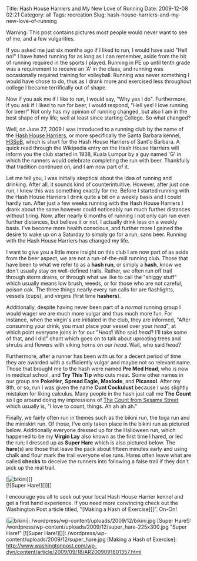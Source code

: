 Title: Hash House Harriers and My New Love of Running
Date: 2009-12-08 02:21
Category: all
Tags: recreation
Slug: hash-house-harriers-and-my-new-love-of-running

Warning: This post contains pictures most people would never want to see
of me, and a few vulgarities.

If you asked me just six months ago if I liked to run, I would have said
"Hell no!" I have hated running for as long as I can remember, aside
from the bit of running required in the sports I played. Running in PE
up until tenth grade was a requirement to receive an 'A' in the class,
and running was occasionally required training for volleyball. Running
was never something I would have chose to do, thus as I drank more and
exercised less throughout college I became terrifically out of shape.

Now if you ask me if I like to run, I would say, "Why yes I do".
Furthermore, if you ask if I liked to run for beer, I would respond,
"Hell yes! I love running for beer!" Not only has my opinion of running
changed, but also I am in the best shape of my life; well at least since
starting College. So what changed?

Well, on June 27, 2009 I was introduced to a running club by the name of
the [Hash House Harriers][], or more specifically the Santa Barbara
kennel, [H3SoB][], which is short for the Hash House Harriers of Sant'o
Barbara. A quick read through the Wikipedia entry on the Hash House
Harriers will inform you the club started in 1938, Kuala Lumpur by a guy
named 'G' in which the runners would celebrate completing the run with
beer. Thankfully that tradition continued on, and I am now part of it.

Let me tell you, I was initially skeptical about the idea of running and
drinking. After all, it sounds kind of counterintuitive. However, after
just one run, I knew this was something exactly for me. Before I started
running with the Hash House Harriers I drink quite a bit on a weekly
basis and I could hardly run. After just a few weeks running with the
Hash House Harriers I drank about the same however could noticeably run
much further distances without tiring. Now, after nearly 6 months of
running I not only can run even further distances, but believe it or
not, I actually drink less on a weekly basis. I've become more health
conscious, and further more I gained the desire to wake up on a Saturday
to simply go for a run, sans beer. Running with the Hash House Harriers
has changed my life.

I want to give you a little more insight on this club I am now part of
as aside from the beer aspect, we are not a run-of-the-mill running
club. Those that have been to what we refer to as a **hash run**, or
simply a **hash**, know we don't usually stay on well-defined trails.
Rather, we often run off trail through storm drains, or through what we
like to call the "shiggy stuff" which usually means low brush, weeds, or
for those who are not careful, poison oak. The three things nearly every
run calls for are flashlights, vessels (cups), and virgins (first time
**hashers**).

Additionally, despite having never been part of a *normal* running group
I would wager we are much more vulgar and thus much more fun. For
instance, when the virgin's are initiated in the club, they are
informed, "After consuming your drink, you must place your vessel over
your *head*", at which point everyone joins in for our "*Head*! Who said
*head*? I'll take some of that, and I did" chant which goes on to talk
about uprooting trees and shrubs and flowers with viking horns on our
*head*. Wait, who said *head*?

Furthermore, after a runner has been with us for a decent period of time
they are awarded with a sufficiently vulgar and maybe not so relevant
name. Those that brought me to the hash were named **Pre Med Head**, who
is now in medical school, and **Try This Tip** who cuts meat. Some other
names in our group are **PokeHer**, **Spread Eagle**, **Maxlode**, and
**Picassol**. After my 8th, or so, run I was given the name **Cunt
Cockulust** because I was slightly mistaken for liking calculus. Many
people in the hash just call me **The Count** so I go around doing my
impressions of [The Count from Sesame Street][] which usually is, "I
love to count, things. Ah ah ah ah."

Finally, we fairly often run in themes such as the bikini run, the toga
run and the miniskirt run. Of those, I've only taken place in the bikini
run as pictured below. Additionally everyone dressed up for the
Halloween run, which happened to be my **Virgin Lay** also known as the
first time I hared, or led the run; I dressed up as **Super Hare** which
is also pictured below. The **hare**(s) are those that leave the pack
about fifteen minutes early and using chalk and flour mark the trail
everyone else runs. Hares often leave what are called **checks** to
deceive the runners into following a false trail if they don't pick up
the real trail.

[![bikini][]][]  
[![Super Hare!][]][]

I encourage you all to seek out your local Hash House Harrier kennel and
get a first hand experience. If you need more convincing check out the
Washington Post article titled, "[Making a Hash of Exercise][]". On-On!

  [Hash House Harriers]: http://en.wikipedia.org/wiki/Hash_House_Harriers
  [H3SoB]: http://h3sob.com/
  [The Count from Sesame Street]: http://www.youtube.com/watch?v=5l7KbMVdN7E%20
  [bikini]: /wordpress/wp-content/uploads/2009/12/bikini-300x225.jpg
    "bikini"
  [![bikini][]]: /wordpress/wp-content/uploads/2009/12/bikini.jpg
  [Super Hare!]: /wordpress/wp-content/uploads/2009/12/super_hare-225x300.jpg
    "Super Hare!"
  [![Super Hare!][]]: /wordpress/wp-content/uploads/2009/12/super_hare.jpg
  [Making a Hash of Exercise]: http://www.washingtonpost.com/wp-dyn/content/article/2009/09/18/AR2009091801357.html
